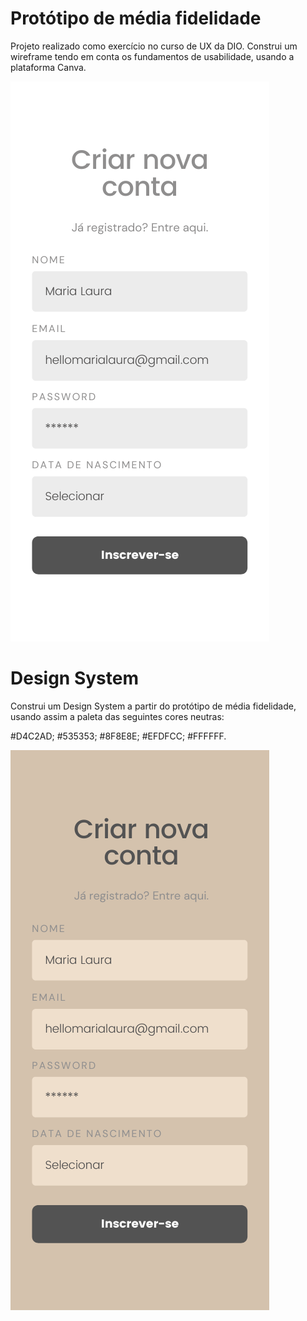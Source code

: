 # Protótipo de média fidelidade

Projeto realizado como exercício no curso de UX da DIO.
Construi um wireframe tendo em conta os fundamentos de usabilidade, usando a plataforma Canva.

![Wireframe](img/IMG_0173.png)



# Design System 

Construi um Design System a partir do protótipo de média fidelidade, usando assim a paleta das seguintes cores neutras:

#D4C2AD;
#535353;
#8F8E8E;
#EFDFCC;
#FFFFFF.

![Wireframe](img/IMG_0174.png)
